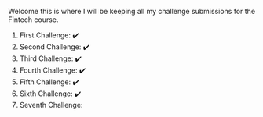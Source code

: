 Welcome this is where I will be keeping all my challenge submissions for the Fintech course.

1. First Challenge: ✔️
2. Second Challenge: ✔️
3. Third Challenge: ✔️
4. Fourth Challenge: ✔️
5. Fifth Challenge: ✔️
6. Sixth Challenge: ✔️
7. Seventh Challenge:

